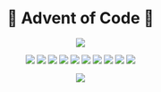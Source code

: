 <h1 align="center"> &#127876; Advent of Code &#127876; </h1>

<p align="center">
<!-- MDUP:BEG (RUN:./.scripts/gen_badges.py --total-only) -->
<a href="./README.md"><img src="https://img.shields.io/badge/total-243%20⭐-999500?style=for-the-badge"></img></a>
<!-- MDUP:END -->
</p>

<p align="center">
<!-- MDUP:BEG (RUN:./.scripts/gen_badges.py --link-to-dir) -->
<a href="./2024"><img src="https://img.shields.io/badge/2024-16%20⭐-996200?style=flat-square"></img></a>
<a href="./2023"><img src="https://img.shields.io/badge/2023-41%20⭐-379900?style=flat-square"></img></a>
<a href="./2022"><img src="https://img.shields.io/badge/2022-50%20⭐-009900?style=flat-square"></img></a>
<a href="./2021"><img src="https://img.shields.io/badge/2021-42%20⭐-319900?style=flat-square"></img></a>
<a href="./2020"><img src="https://img.shields.io/badge/2020-50%20⭐-009900?style=flat-square"></img></a>
<a href="./2019"><img src="https://img.shields.io/badge/2019-8%20⭐-993100?style=flat-square"></img></a>
<a href="./2018"><img src="https://img.shields.io/badge/2018-4%20⭐-991800?style=flat-square"></img></a>
<a href="./2017"><img src="https://img.shields.io/badge/2017-8%20⭐-993100?style=flat-square"></img></a>
<a href="./2016"><img src="https://img.shields.io/badge/2016-14%20⭐-995600?style=flat-square"></img></a>
<a href="./2015"><img src="https://img.shields.io/badge/2015-10%20⭐-993d00?style=flat-square"></img></a>
<!-- MDUP:END -->
</p>

<p align="center">
<a href="https://github.com/alexandru-dinu/advent-of-code/actions/workflows/tests.yml">
    <img src="https://github.com/alexandru-dinu/advent-of-code/actions/workflows/tests.yml/badge.svg">
    </img>
</a>
</p>
